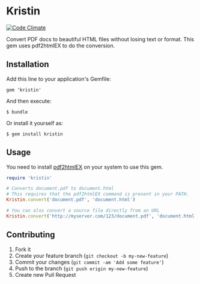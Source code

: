 # Kristin
[![Code Climate](https://codeclimate.com/github/ricn/kristin.png)](https://codeclimate.com/github/ricn/kristin)

Convert PDF docs to beautiful HTML files without losing text or format. This gem uses pdf2htmlEX to do the conversion.

## Installation

Add this line to your application's Gemfile:

    gem 'kristin'

And then execute:

    $ bundle

Or install it yourself as:

    $ gem install kristin

## Usage

You need to install [pdf2htmlEX](https://github.com/coolwanglu/pdf2htmlEX) on your system to use this gem.

```ruby
require 'kristin'

# Converts document.pdf to document.html
# This requires that the pdf2htmlEX command is present in your PATH.
Kristin.convert('document.pdf', 'document.html')

# You can also convert a source file directly from an URL
Kristin.convert('http://myserver.com/123/document.pdf', 'document.html')
```

## Contributing

1. Fork it
2. Create your feature branch (`git checkout -b my-new-feature`)
3. Commit your changes (`git commit -am 'Add some feature'`)
4. Push to the branch (`git push origin my-new-feature`)
5. Create new Pull Request
